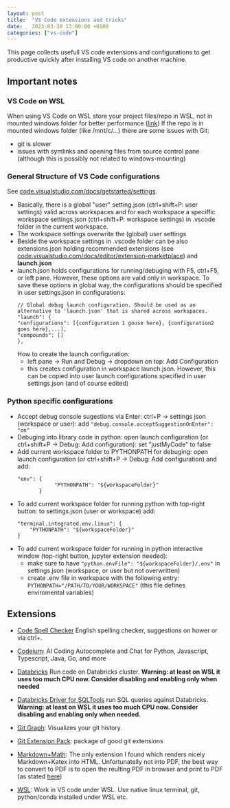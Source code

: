 ```yaml
---
layout: post
title:  "VS Code extensions and tricks"
date:   2023-03-30 13:00:00 +0100
categories: ["vs-code"]
---
```


This page collects usefull VS code extensions and configurations to get productive quickly after installing VS code on another machine.

## Important notes
### VS Code on WSL 
When using VS Code on WSL store your project files/repo in WSL, not in mounted windows folder for better performance ([link](https://learn.microsoft.com/en-us/windows/wsl/setup/environment#file-storage)) If the repo is in mounted windows folder (like /mnt/c/...) there are some issues with Git:
- git is slower
- issues with symlinks and opening files from source control pane (although this is possibly not related to windows-mounting)
   
### General Structure of VS Code configurations
See [code.visualstudio.com/docs/getstarted/settings](https://code.visualstudio.com/docs/getstarted/settings).
- Basically, there is a global "user" setting.json (ctrl+shift+P: user settings) valid across workspaces and for each workspace a speciffic workspace settings.json (ctrl+shift+P: workspace settings) in .vscode folder in the current workspace.
- The workspace settings overwrite the (global) user settings
- Beside the workspace settings in .vscode folder can be also extensions.json holding recommended extensions (see [code.visualstudio.com/docs/editor/extension-marketplace](https://code.visualstudio.com/docs/editor/extension-marketplace#_workspace-recommended-extensions)) and **launch.json**
- launch.json holds configurations for running/debuging with F5, ctrl+F5, or left pane. However, these options are valid only in workspace. To save these options in global way, the configurations should be specified in user settings.json in configurations:
    ```
  // Global debug launch configuration. Should be used as an alternative to 'launch.json' that is shared across workspaces.
  "launch": {
    "configurations": [{configuration 1 gouse here}, {configuration2 goes here},...],
    "compounds": []
  },
    ```
    How to create the launch configuration:
    - left pane -> Run and Debug -> dropdown on top: Add Configuration
    - this creates configuration in workspace launch.json. However, this can be copied into user launch configurations specified in user settings.json (and of course edited)
    
### Python specific configurations
- Accept debug console sugestions via Enter: ctrl+P -> settings json (workspace or user): add `"debug.console.acceptSuggestionOnEnter": "on"`
- Debuging into library code in python: open launch configuration (or ctrl+shift+P -> Debug: Add configuration): set "justMyCode" to false
- Add current workspace folder to PYTHONPATH for debuging: open launch configuration (or ctrl+shift+P -> Debug: Add configuration) and add:
    ```
    "env": {
                "PYTHONPATH": "${workspaceFolder}"
           }
    ```
- To add current workspace folder for running python with top-right button: to settings.json (user or workspace) add:
    ```
    "terminal.integrated.env.linux": {
        "PYTHONPATH": "${workspaceFolder}"
    }
    ```
- To add current workspace folder for running in python interactive window (top-right button, jupyter extension needed):
    - make sure to have `"python.envFile": "${workspaceFolder}/.env"` in settings.json (workspace, or user but not overwritten)
    - create .env file in workspace with the following entry: `PYTHONPATH="/PATH/TO/YOUR/WORKSPACE"` (this file defines enviromental variables)

## Extensions
- [Code Spell Checker](https://marketplace.visualstudio.com/items?itemName=streetsidesoftware.code-spell-checker) English spelling checker, suggestions on hower or via ctrl+.

- [Codeium](https://marketplace.visualstudio.com/items?itemName=Codeium.codeium): AI Coding Autocomplete and Chat for Python, Javascript, Typescript, Java, Go, and more

- [Databricks](https://marketplace.visualstudio.com/items?itemName=databricks.databricks) Run code on Databricks cluster. **Warning: at least on WSL it uses too much CPU now. Consider disabling and enabling only when needed**

- [Databricks Driver for SQLTools](https://marketplace.visualstudio.com/items?itemName=databricks.sqltools-databricks-driver) run SQL queries against Databricks. **Warning: at least on WSL it uses too much CPU now. Consider disabling and enabling only when needed.**

- [Git Graph](https://marketplace.visualstudio.com/items?itemName=mhutchie.git-graph): Visualizes your git history.

- [Git Extension Pack](https://marketplace.visualstudio.com/items?itemName=donjayamanne.git-extension-pack): package of good git extensions

- [Markdown+Math](https://marketplace.visualstudio.com/items?itemName=goessner.mdmath): The only extension I found which renders nicely Markdown+Katex into HTML. Unfortunatelly not into PDF, the best way to convert to PDF is to open the reulting PDF in browser and print to PDF (as stated [here](https://github.com/yzane/vscode-markdown-pdf/issues/259))
  
- [WSL](https://marketplace.visualstudio.com/items?itemName=ms-vscode-remote.remote-wsl): Work in VS code under WSL. Use native linux terminal, git, python/conda installed under WSL etc.

